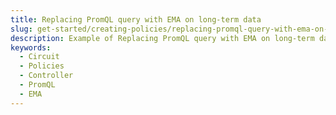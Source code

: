 ```yaml
---
title: Replacing PromQL query with EMA on long-term data
slug: get-started/creating-policies/replacing-promql-query-with-ema-on-long-term-data
description: Example of Replacing PromQL query with EMA on long-term data
keywords:
  - Circuit
  - Policies
  - Controller
  - PromQL
  - EMA
---
```

